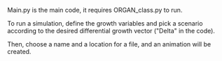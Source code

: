 Main.py is the main code, it requires ORGAN_class.py to run. 

To run a simulation, define the growth variables and pick a scenario according to the desired differential growth vector ("Delta" in the code).

Then, choose a name and a location for a file, and an animation will be created.
